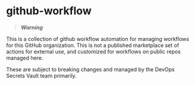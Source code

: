 # github-workflow

> **_Warning_**

This is a collection of github workflow automation for managing workflows for this GitHub organization.
This is not a published marketplace set of actions for external use, and customized for workflows on public repos managed here.

These are subject to breaking changes and managed by the DevOps Secrets Vault team primarily.

